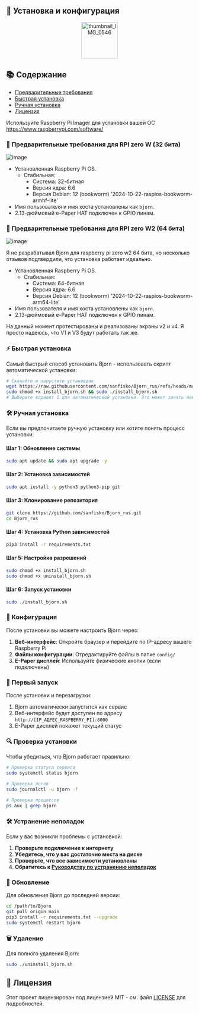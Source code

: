 ## 🔧 Установка и конфигурация

<p align="center">
  <img src="https://github.com/user-attachments/assets/c5eb4cc1-0c3d-497d-9422-1614651a84ab" alt="thumbnail_IMG_0546" width="98">
</p>

## 📚 Содержание

- [Предварительные требования](#-предварительные-требования)
- [Быстрая установка](#-быстрая-установка)
- [Ручная установка](#-ручная-установка)
- [Лицензия](#-лицензия)

Используйте Raspberry Pi Imager для установки вашей ОС
https://www.raspberrypi.com/software/

### 📌 Предварительные требования для RPI zero W (32 бита)
![image](https://github.com/user-attachments/assets/3980ec5f-a8fc-4848-ab25-4356e0529639)

- Установленная Raspberry Pi OS. 
    - Стабильная:
      - Система: 32-битная
      - Версия ядра: 6.6
      - Версия Debian: 12 (bookworm) '2024-10-22-raspios-bookworm-armhf-lite'
- Имя пользователя и имя хоста установлены как `bjorn`.
- 2.13-дюймовый e-Paper HAT подключен к GPIO пинам.

### 📌 Предварительные требования для RPI zero W2 (64 бита)

![image](https://github.com/user-attachments/assets/e8d276be-4cb2-474d-a74d-b5b6704d22f5)

Я не разрабатывал Bjorn для raspberry pi zero w2 64 бита, но несколько отзывов подтвердили, что установка работает идеально.

- Установленная Raspberry Pi OS. 
    - Стабильная:
      - Система: 64-битная
      - Версия ядра: 6.6
      - Версия Debian: 12 (bookworm) '2024-10-22-raspios-bookworm-arm64-lite'
- Имя пользователя и имя хоста установлены как `bjorn`.
- 2.13-дюймовый e-Paper HAT подключен к GPIO пинам.



На данный момент протестированы и реализованы экраны v2 и v4.
Я просто надеюсь, что V1 и V3 будут работать так же.
 
### ⚡ Быстрая установка

Самый быстрый способ установить Bjorn - использовать скрипт автоматической установки:

```bash
# Скачайте и запустите установщик
wget https://raw.githubusercontent.com/sanfisko/Bjorn_rus/refs/heads/main/install_bjorn.sh
sudo chmod +x install_bjorn.sh && sudo ./install_bjorn.sh
# Выберите вариант 1 для автоматической установки. Это может занять некоторое время, так как будет установлено много пакетов и модулей. В конце необходимо перезагрузиться.
```

### 🛠️ Ручная установка

Если вы предпочитаете ручную установку или хотите понять процесс установки:

#### Шаг 1: Обновление системы

```bash
sudo apt update && sudo apt upgrade -y
```

#### Шаг 2: Установка зависимостей

```bash
sudo apt install -y python3 python3-pip git
```

#### Шаг 3: Клонирование репозитория

```bash
git clone https://github.com/sanfisko/Bjorn_rus.git
cd Bjorn_rus
```

#### Шаг 4: Установка Python зависимостей

```bash
pip3 install -r requirements.txt
```

#### Шаг 5: Настройка разрешений

```bash
sudo chmod +x install_bjorn.sh
sudo chmod +x uninstall_bjorn.sh
```

#### Шаг 6: Запуск установки

```bash
sudo ./install_bjorn.sh
```

### 🔧 Конфигурация

После установки вы можете настроить Bjorn через:

1. **Веб-интерфейс**: Откройте браузер и перейдите по IP-адресу вашего Raspberry Pi
2. **Файлы конфигурации**: Отредактируйте файлы в папке `config/`
3. **E-Paper дисплей**: Используйте физические кнопки (если подключены)

### 🚀 Первый запуск

После установки и перезагрузки:

1. Bjorn автоматически запустится как сервис
2. Веб-интерфейс будет доступен по адресу `http://[IP_АДРЕС_RASPBERRY_PI]:8000`
3. E-Paper дисплей покажет текущий статус

### 🔍 Проверка установки

Чтобы убедиться, что Bjorn работает правильно:

```bash
# Проверка статуса сервиса
sudo systemctl status bjorn

# Проверка логов
sudo journalctl -u bjorn -f

# Проверка процессов
ps aux | grep bjorn
```

### 🛠️ Устранение неполадок

Если у вас возникли проблемы с установкой:

1. **Проверьте подключение к интернету**
2. **Убедитесь, что у вас достаточно места на диске**
3. **Проверьте, что все зависимости установлены**
4. **Обратитесь к [Руководству по устранению неполадок](TROUBLESHOOTING.md)**

### 🔄 Обновление

Для обновления Bjorn до последней версии:

```bash
cd /path/to/Bjorn
git pull origin main
pip3 install -r requirements.txt --upgrade
sudo systemctl restart bjorn
```

### 🗑️ Удаление

Для полного удаления Bjorn:

```bash
sudo ./uninstall_bjorn.sh
```

## 📜 Лицензия

Этот проект лицензирован под лицензией MIT - см. файл [LICENSE](LICENSE) для подробностей.